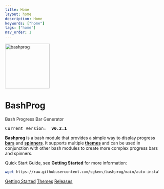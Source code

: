 ```yaml
---
title: Home
layout: home
description: Home
keywords: ["home"]
tags: ["home"]
nav_order: 1
---
```


<img src="/assets/images/bashprog-512x512.svg" alt="bashprog" width="146" height="146">

<!--<img src="/assets/images/bashprog.png" alt="bashprog" width="146" height="146">-->
<h1>Bash<span class="text-color-bright-cyan">Prog</span></h1>

<p class="fs-6 fw-300 text-dusk-400  alt-body-text">Bash Progress Bar Generator</p>

<pre>Current Version: <b> v0.2.1</b></pre>

**Bashprog** is a bash module that provides a simple way to display progress [**bars**][link-bars] and [**spinners**][link-spinners]. It supports multiple [**themes**][link-themes] and can be used in conjunction with other bash modules to create more complex progress bars and spinners.

Quick Start Guide, see **Getting Started** for more information:

```bash
wget https://raw.githubusercontent.com/sgkens/bashprog/main/auto-install.sh | bash
```


<a href="{{site.url}}/usage/" class="btn btn fs-4">Getting Started</a>
<a href="{{site.url}}/releases/" class="btn btn fs-4">Themes</a>
<a href="{{site.url}}/releases/" class="btn btn fs-4">Releases</a>

[GitHub Pages / Actions workflow]: https://github.blog/changelog/2022-07-27-github-pages-custom-github-actions-workflows-beta/
[link-spinners]: themes/spinners/index.html
[link-bars]: themes/bars/
[link-themes]: themes/
[link-usage]: usage/index.html
[link-getting-started]: getting-started/index.html
[color-link]: https://en.wikipedia.org/wiki/ANSI_escape_code#Colors